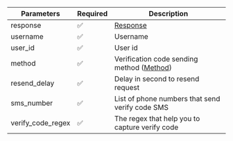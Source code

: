 | Parameters 	        | Required 	                | Description                                                             	        |
|------------	        |----------	                |-------------------------------------------------------------------------	        |
| response   	        | :white_check_mark:      	| [Response](Response.md)                                                 	        |
| username   	        | :white_check_mark:      	| Username                                                               	        |
| user_id    	        | :white_check_mark:      	| User id                                                                 	        |
| method     	        | :white_check_mark:      	| Verification code sending method ([Method](UserRegisterResponse_Method.md))       |
| resend_delay 	        | :white_check_mark:      	| Delay in second to resend request                                                 |
| sms_number 	        | :white_check_mark:      	| List of phone numbers that send verify code SMS                                   |
| verify_code_regex 	| :white_check_mark:      	| The regex that help you to capture verify code                                    |